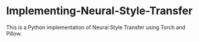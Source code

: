 # Implementing-Neural-Style-Transfer
This is a Python implementation of Neural Style Transfer using Torch and Pillow.
